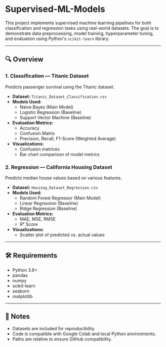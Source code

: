 # Supervised-ML-Models

This project implements supervised machine learning pipelines for both classification and regression tasks using real-world datasets. The goal is to demonstrate data preprocessing, model training, hyperparameter tuning, and evaluation using Python's `scikit-learn` library.

---

## 🔍 Overview

### 1. Classification — Titanic Dataset
Predicts passenger survival using the Titanic dataset.

- **Dataset:** `Titanic_Dataset_Classification.csv`
- **Models Used:**
  - Naive Bayes (Main Model)
  - Logistic Regression (Baseline)
  - Support Vector Machine (Baseline)
- **Evaluation Metrics:**
  - Accuracy
  - Confusion Matrix
  - Precision, Recall, F1-Score (Weighted Average)
- **Visualizations:**
  - Confusion matrices
  - Bar chart comparison of model metrics

### 2. Regression — California Housing Dataset
Predicts median house values based on various features.

- **Dataset:** `Housing_Dataset_Regression.csv`
- **Models Used:**
  - Random Forest Regressor (Main Model)
  - Linear Regression (Baseline)
  - Ridge Regression (Baseline)
- **Evaluation Metrics:**
  - MAE, MSE, RMSE
  - R² Score
- **Visualizations:**
  - Scatter plot of predicted vs. actual values

---

## 🛠 Requirements

- Python 3.8+
- pandas
- numpy
- scikit-learn
- seaborn
- matplotlib

---

## 📌 Notes

- Datasets are included for reproducibility.
- Code is compatible with Google Colab and local Python environments.
- Paths are relative to ensure GitHub compatibility.


